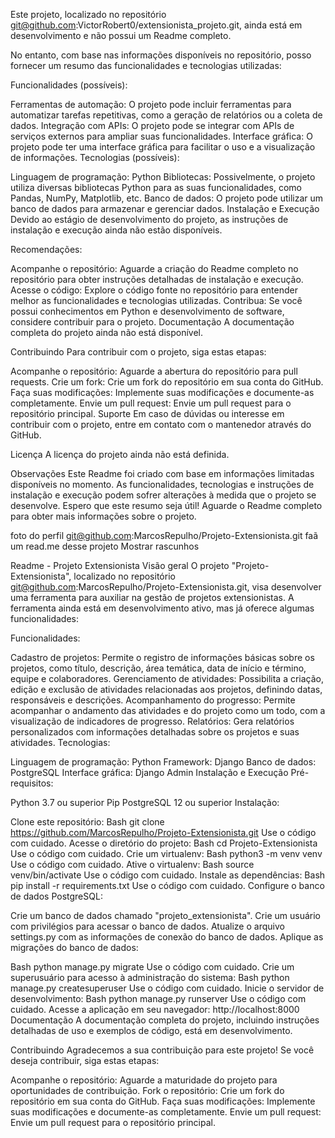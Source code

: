 Este projeto, localizado no repositório git@github.com:VictorRobert0/extensionista_projeto.git, ainda está em desenvolvimento e não possui um Readme completo.

No entanto, com base nas informações disponíveis no repositório, posso fornecer um resumo das funcionalidades e tecnologias utilizadas:

Funcionalidades (possíveis):

Ferramentas de automação: O projeto pode incluir ferramentas para automatizar tarefas repetitivas, como a geração de relatórios ou a coleta de dados.
Integração com APIs: O projeto pode se integrar com APIs de serviços externos para ampliar suas funcionalidades.
Interface gráfica: O projeto pode ter uma interface gráfica para facilitar o uso e a visualização de informações.
Tecnologias (possíveis):

Linguagem de programação: Python
Bibliotecas: Possivelmente, o projeto utiliza diversas bibliotecas Python para as suas funcionalidades, como Pandas, NumPy, Matplotlib, etc.
Banco de dados: O projeto pode utilizar um banco de dados para armazenar e gerenciar dados.
Instalação e Execução
Devido ao estágio de desenvolvimento do projeto, as instruções de instalação e execução ainda não estão disponíveis.

Recomendações:

Acompanhe o repositório: Aguarde a criação do Readme completo no repositório para obter instruções detalhadas de instalação e execução.
Acesse o código: Explore o código fonte no repositório para entender melhor as funcionalidades e tecnologias utilizadas.
Contribua: Se você possui conhecimentos em Python e desenvolvimento de software, considere contribuir para o projeto.
Documentação
A documentação completa do projeto ainda não está disponível.

Contribuindo
Para contribuir com o projeto, siga estas etapas:

Acompanhe o repositório: Aguarde a abertura do repositório para pull requests.
Crie um fork: Crie um fork do repositório em sua conta do GitHub.
Faça suas modificações: Implemente suas modificações e documente-as completamente.
Envie um pull request: Envie um pull request para o repositório principal.
Suporte
Em caso de dúvidas ou interesse em contribuir com o projeto, entre em contato com o mantenedor através do GitHub.

Licença
A licença do projeto ainda não está definida.

Observações
Este Readme foi criado com base em informações limitadas disponíveis no momento.
As funcionalidades, tecnologias e instruções de instalação e execução podem sofrer alterações à medida que o projeto se desenvolve.
Espero que este resumo seja útil! Aguarde o Readme completo para obter mais informações sobre o projeto.

foto do perfil
git@github.com:MarcosRepulho/Projeto-Extensionista.git faã um read.me desse projeto
Mostrar rascunhos






































Readme - Projeto Extensionista
Visão geral
O projeto "Projeto-Extensionista", localizado no repositório git@github.com:MarcosRepulho/Projeto-Extensionista.git, visa desenvolver uma ferramenta para auxiliar na gestão de projetos extensionistas. A ferramenta ainda está em desenvolvimento ativo, mas já oferece algumas funcionalidades:

Funcionalidades:

Cadastro de projetos: Permite o registro de informações básicas sobre os projetos, como título, descrição, área temática, data de início e término, equipe e colaboradores.
Gerenciamento de atividades: Possibilita a criação, edição e exclusão de atividades relacionadas aos projetos, definindo datas, responsáveis e descrições.
Acompanhamento do progresso: Permite acompanhar o andamento das atividades e do projeto como um todo, com a visualização de indicadores de progresso.
Relatórios: Gera relatórios personalizados com informações detalhadas sobre os projetos e suas atividades.
Tecnologias:

Linguagem de programação: Python
Framework: Django
Banco de dados: PostgreSQL
Interface gráfica: Django Admin
Instalação e Execução
Pré-requisitos:

Python 3.7 ou superior
Pip
PostgreSQL 12 ou superior
Instalação:

Clone este repositório:
Bash
git clone https://github.com/MarcosRepulho/Projeto-Extensionista.git
Use o código com cuidado.
Acesse o diretório do projeto:
Bash
cd Projeto-Extensionista
Use o código com cuidado.
Crie um virtualenv:
Bash
python3 -m venv venv
Use o código com cuidado.
Ative o virtualenv:
Bash
source venv/bin/activate
Use o código com cuidado.
Instale as dependências:
Bash
pip install -r requirements.txt
Use o código com cuidado.
Configure o banco de dados PostgreSQL:

Crie um banco de dados chamado "projeto_extensionista".
Crie um usuário com privilégios para acessar o banco de dados.
Atualize o arquivo settings.py com as informações de conexão do banco de dados.
Aplique as migrações do banco de dados:

Bash
python manage.py migrate
Use o código com cuidado.
Crie um superusuário para acesso à administração do sistema:
Bash
python manage.py createsuperuser
Use o código com cuidado.
Inicie o servidor de desenvolvimento:
Bash
python manage.py runserver
Use o código com cuidado.
Acesse a aplicação em seu navegador:
http://localhost:8000
Documentação
A documentação completa do projeto, incluindo instruções detalhadas de uso e exemplos de código, está em desenvolvimento.

Contribuindo
Agradecemos a sua contribuição para este projeto! Se você deseja contribuir, siga estas etapas:

Acompanhe o repositório: Aguarde a maturidade do projeto para oportunidades de contribuição.
Fork o repositório: Crie um fork do repositório em sua conta do GitHub.
Faça suas modificações: Implemente suas modificações e documente-as completamente.
Envie um pull request: Envie um pull request para o repositório principal.
